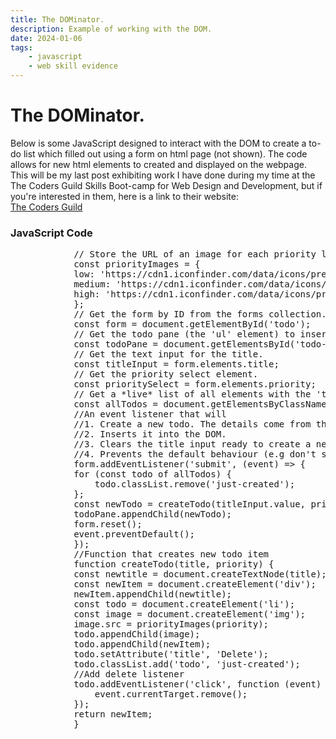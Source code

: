 ```yaml
---
title: The DOMinator.
description: Example of working with the DOM.
date: 2024-01-06
tags: 
    - javascript
    - web skill evidence
---
```

<div class="container fluid">
    <div class="font-monospace">
        <h1 class="col align-self-center">The DOMinator.</h1>
        <div class="row justify-content-center">
            <p class="col-8">
            Below is some JavaScript designed to interact with the DOM to create a to-do list which filled out using a form on html page (not shown). The code allows for new html elements to created and displayed on the webpage. <br />
            This will be my last post exhibiting work I have done during my time at the The Coders Guild Skills Boot-camp for Web Design and Development, but if you're interested in them, here is a link to their website:<br />
            <a href="https://thecodersguild.org.uk/" class="fs-3">The Coders Guild</a>
            </p>
            <h3 class="row">JavaScript Code</h3>
            <pre class="col-8">
            // Store the URL of an image for each priority level.
            const priorityImages = {
            low: 'https://cdn1.iconfinder.com/data/icons/prettyoffice8/256/Flag-green.png',
            medium: 'https://cdn1.iconfinder.com/data/icons/prettyoffice8/256/Flag-yellow.png',
            high: 'https://cdn1.iconfinder.com/data/icons/prettyoffice8/256/Flag-red.png',
            };
            // Get the form by ID from the forms collection.
            const form = document.getElementById('todo');
            // Get the todo pane (the 'ul' element) to insert todos into.
            const todoPane = document.getElementsById('todo-pane');
            // Get the text input for the title.
            const titleInput = form.elements.title;
            // Get the priority select element. 
            const prioritySelect = form.elements.priority;
            // Get a *live* list of all elements with the 'todo' class.
            const allTodos = document.getElementsByClassName('todo');
            //An event listener that will
            //1. Create a new todo. The details come from the form.
            //2. Inserts it into the DOM.
            //3. Clears the title input ready to create a new todo note.
            //4. Prevents the default behaviour (e.g don't submit to a server).
            form.addEventListener('submit', (event) => {
            for (const todo of allTodos) {
                todo.classList.remove('just-created');
            };
            const newTodo = createTodo(titleInput.value, prioritySelect.value);
            todoPane.appendChild(newTodo);
            form.reset();
            event.preventDefault();
            });
            //Function that creates new todo item
            function createTodo(title, priority) {
            const newtitle = document.createTextNode(title);
            const newItem = document.createElement('div');
            newItem.appendChild(newtitle);
            const todo = document.createElement('li');
            const image = document.createElement('img');
            image.src = priorityImages(priority);
            todo.appendChild(image);
            todo.appendChild(newItem);
            todo.setAttribute('title', 'Delete');
            todo.classList.add('todo', 'just-created');
            //Add delete listener
            todo.addEventListener('click', function (event) {
                event.currentTarget.remove();
            });
            return newItem;
            }
            </pre>
        </div>
    </div>
</div>